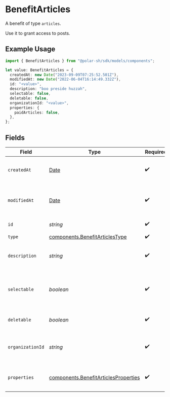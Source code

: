 # BenefitArticles

A benefit of type `articles`.

Use it to grant access to posts.

## Example Usage

```typescript
import { BenefitArticles } from "@polar-sh/sdk/models/components";

let value: BenefitArticles = {
  createdAt: new Date("2023-09-09T07:25:52.501Z"),
  modifiedAt: new Date("2022-06-04T16:14:49.332Z"),
  id: "<value>",
  description: "boo preside huzzah",
  selectable: false,
  deletable: false,
  organizationId: "<value>",
  properties: {
    paidArticles: false,
  },
};
```

## Fields

| Field                                                                                         | Type                                                                                          | Required                                                                                      | Description                                                                                   |
| --------------------------------------------------------------------------------------------- | --------------------------------------------------------------------------------------------- | --------------------------------------------------------------------------------------------- | --------------------------------------------------------------------------------------------- |
| `createdAt`                                                                                   | [Date](https://developer.mozilla.org/en-US/docs/Web/JavaScript/Reference/Global_Objects/Date) | :heavy_check_mark:                                                                            | Creation timestamp of the object.                                                             |
| `modifiedAt`                                                                                  | [Date](https://developer.mozilla.org/en-US/docs/Web/JavaScript/Reference/Global_Objects/Date) | :heavy_check_mark:                                                                            | Last modification timestamp of the object.                                                    |
| `id`                                                                                          | *string*                                                                                      | :heavy_check_mark:                                                                            | The ID of the benefit.                                                                        |
| `type`                                                                                        | [components.BenefitArticlesType](../../models/components/benefitarticlestype.md)              | :heavy_check_mark:                                                                            | N/A                                                                                           |
| `description`                                                                                 | *string*                                                                                      | :heavy_check_mark:                                                                            | The description of the benefit.                                                               |
| `selectable`                                                                                  | *boolean*                                                                                     | :heavy_check_mark:                                                                            | Whether the benefit is selectable when creating a product.                                    |
| `deletable`                                                                                   | *boolean*                                                                                     | :heavy_check_mark:                                                                            | Whether the benefit is deletable.                                                             |
| `organizationId`                                                                              | *string*                                                                                      | :heavy_check_mark:                                                                            | The ID of the organization owning the benefit.                                                |
| `properties`                                                                                  | [components.BenefitArticlesProperties](../../models/components/benefitarticlesproperties.md)  | :heavy_check_mark:                                                                            | Properties for a benefit of type `articles`.                                                  |